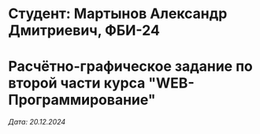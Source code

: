 # Студент: Мартынов Александр Дмитриевич, ФБИ-24

# Расчётно-графическое задание по второй части курса "WEB-Программирование"

*Дата: 20.12.2024*